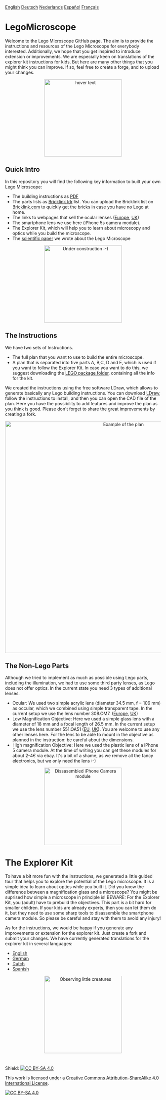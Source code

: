 
[English][Readme]   [Deutsch][Readme_D]   [Nederlands][Readme_NL]   [Español][Readme_ES]   [Français][Readme_FR]
# LegoMicroscope

Welcome to the Lego Microscope GitHub page. The aim is to provide the instructions and resources of the Lego Microscope for everybody interested. Additionally, we hope that you get inspired to introduce extension or improvements. We are especially keen on translations of the explorer kit instructions for kids. But here are many other things that you might think you can improve. If so, feel free to create a forge, and to upload your changes.

<p align="center">
  <img src="https://github.com/tobetz/LegoMicroscope/blob/main/Images/CAD_model.jpg" width="250" title="hover text">
</p>

## Quick Intro

In this repository you will find the following key information to built your own Lego Microscope: 
- The building instructions as [PDF][pdf]
- The parts lists as [Bricklink ldr][bricklink_list] list. You can upload the Bricklink list on [Bricklink.com][bricklink_link] to quickly get the bricks in case you have no Lego at home. 
- The links to webpages that sell the ocular lenses ([Europe][EU_Lense], [UK][UK_Lense])
- The smartphone lens we use here (iPhone 5s camera module). 
- The Explorer Kit, which will help you to learn about microscopy and optics while you build the microscope.
- The [scientific paper][bioRxiv] we wrote about the Lego Microscope

<p align="center">
  <img src="https://github.com/tobetz/LegoMicroscope/blob/main/Images/build.gif" width="250" title="Under construction :-)">
</p>

## The Instructions

We have two sets of Instructions. 
- The full plan that you want to use to build the entire microscope. 
- A plan that is separated into five parts A, B,C, D and E, which is used if you want to follow the Explorer Kit. In case you want to do this, we suggest downloading the [LEGO package folder][package_folder], containing all the info for the kit. 

We created the instructions using the free software LDraw, which allows to generate basically any Lego building instructions. You can download [LDraw][link_ldraw], follow the instructions to install, and then you can open the CAD file of the plan. Here you have the possibility to add features and improve the plan as you think is good. Please don't forget to share the great improvements by creating a fork.

<p align="center">
  <img src="https://github.com/tobetz/LegoMicroscope/blob/main/Images/plan.jpg" width="750" title="Example of the plan">
</p>

## The Non-Lego Parts
Although we tried to implement as much as possible using Lego parts, including the illumination, we had to use some third party lenses, as Lego does not offer optics. In the current state you need 3 types of additional lenses. 
- Ocular: We used two simple acrylic lens (diameter 34.5 mm, f = 106 mm) as occular, which we combined using simple transparent tape. In the current setup we use the lens number 308.OM7. ([Europe][EU_Lense], [UK][UK_Lense])
- Low Magnification Objective: Here we used a simple glass lens with a diameter of 18 mm and a focal length of 26.5 mm. In the current setup we use the lens number 551.OA51 ([EU][EU_lense_glas], [UK][UK_Lense]). You are welcome to use any other lenses here. For the lens to be able to mount in the objective as planned in the instruction: be careful about the dimensions. 
- High magnification Objective: Here we used the plastic lens of a iPhone 5 camera module. At the time of writing you can get these modules for about 2-4€ via ebay. It's a bit of a shame, as we remove all the fancy electronics, but we only need the lens :-) 

<p align="center">
  <img src="https://github.com/tobetz/LegoMicroscope/blob/main/Images/camera.jpg" width="250" title="Dissasembled iPhone Camera module">
</p>

# The Explorer Kit
To have a bit more fun with the instructions, we generated a little guided tour that helps you to explore the potential of the Lego microscope. It is a simple idea to learn about optics while you built it. Did you know the difference between a magnification glass and a microscope? You might be suprised how simple a microscope in principle is!
BEWARE: For the Explorer Kit, you (adult) have to prebuild the objectives. This part is a bit hard for smaller children. If your kids are already experts, then you can let them do it, but they need to use some sharp tools to disassemble the smartphone camera module. So please be careful and stay with them to avoid any injury!

As for the instructions, we would be happy if you generate any improvements or extension for the explorer kit. Just create a fork and submit your changes. 
We have currently generated translations for the explorer kit in several languages:
- [English][ExplorerKitEN]
- [German][ExplorerKitD]
- [Dutch][ExplorerKitNL]
- [Spanish][ExplorerKitES]


<p align="center">
  <img src="https://github.com/tobetz/LegoMicroscope/blob/main/Images/urzeitkrebse.gif" width="250" title="Observing little creatures">
</p>

# 


Shield: [![CC BY-SA 4.0][cc-by-sa-shield]][cc-by-sa]

This work is licensed under a
[Creative Commons Attribution-ShareAlike 4.0 International License][cc-by-sa].

[![CC BY-SA 4.0][cc-by-sa-image]][cc-by-sa]


[link_ldraw]: https://www.ldraw.org/article/104.html
[bricklink_list]: https://github.com/tobetz/LegoMicroscope/blob/main/Just_Plans_and_Parts/Mikroscope_plan_parts_Bricklink.ldr
[bricklink_link]: https://www.bricklink.com/
[EU_Lense]: https://astromedia.de/Opti-Media-Linse-OM7
[EU_Lense_glas]: https://astromedia.de/Opti-MediaAchromat-51
[UK_Lense]: http://www.astromediashop.co.uk/Components.html
[package_folder]: https://github.com/tobetz/LegoMicroscope/tree/main/Lego_Package
[bioRxiv]: https://www.biorxiv.org/content/10.1101/2021.04.11.439311v1
[pdf]: https://github.com/tobetz/LegoMicroscope/blob/main/Just_Plans_and_Parts/Mikroscope_plan.pdf
[cc-by-sa]: http://creativecommons.org/licenses/by-sa/4.0/
[cc-by-sa-image]: https://licensebuttons.net/l/by-sa/4.0/88x31.png
[cc-by-sa-shield]: https://img.shields.io/badge/License-CC%20BY--SA%204.0-lightgrey.svg
[Readme_NL]: https://github.com/tobetz/LegoMicroscope/blob/main/README_NL.md
[Readme_D]: https://github.com/tobetz/LegoMicroscope/blob/main/README_D.md
[Readme_FR]: https://github.com/tobetz/LegoMicroscope/blob/main/README_FR.md
[Readme_ES]: https://github.com/tobetz/LegoMicroscope/blob/main/README_ES.md
[ExplorerKitEN]: https://github.com/tobetz/LegoMicroscope/blob/main/Lego_Package/EN_Manual%20discovery%20kit.docx
[ExplorerKitD]: https://github.com/tobetz/LegoMicroscope/blob/main/Lego_Package/DE_Anleitung_Entdecker_Kit.docx
[ExplorerKitNL]: https://github.com/tobetz/LegoMicroscope/blob/main/Lego_Package/NL_Handleiding%20bouwpakket.docx
[ExplorerKitES]: https://github.com/tobetz/LegoMicroscope/blob/main/Lego_Package/ES_Instrucciones%20set%20descubridor.docx
[Readme]: https://github.com/tobetz/LegoMicroscope/blob/main/README.md

